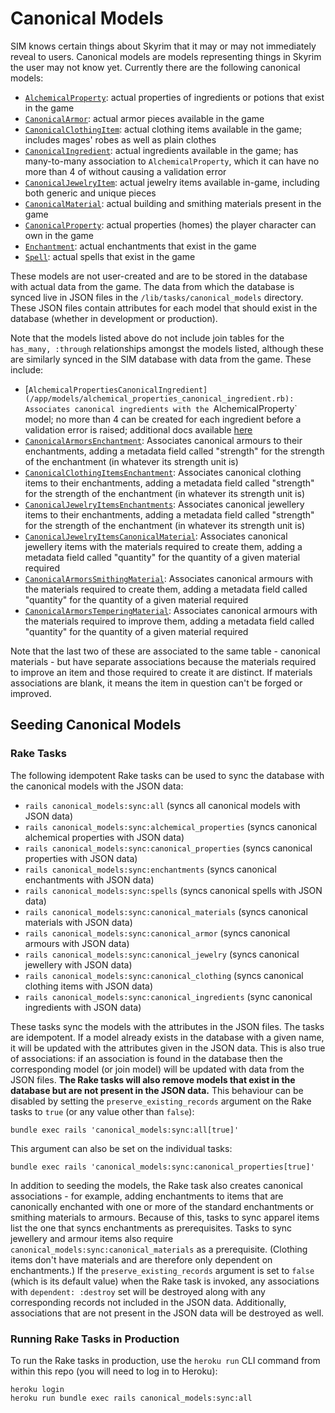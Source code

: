 # Canonical Models

SIM knows certain things about Skyrim that it may or may not immediately reveal to users. Canonical models are models representing things in Skyrim the user may not know yet. Currently there are the following canonical models:

* [`AlchemicalProperty`](/app/models/alchemical_property.rb): actual properties of ingredients or potions that exist in the game
* [`CanonicalArmor`](/app/models/canonical_armor.rb): actual armor pieces available in the game
* [`CanonicalClothingItem`](/app/models/canonical_clothing_item.rb): actual clothing items available in the game; includes mages' robes as well as plain clothes
* [`CanonicalIngredient`](/app/models/canonical_ingredient.rb): actual ingredients available in the game; has many-to-many association to `AlchemicalProperty`, which it can have no more than 4 of without causing a validation error
* [`CanonicalJewelryItem`](/app/models/canonical_jewelry_item.rb): actual jewelry items available in-game, including both generic and unique pieces
* [`CanonicalMaterial`](/app/models/canonical_material.rb): actual building and smithing materials present in the game
* [`CanonicalProperty`](/app/models/canonical_property.rb): actual properties (homes) the player character can own in the game
* [`Enchantment`](/app/models/enchantment.rb): actual enchantments that exist in the game
* [`Spell`](/app/models/spell.rb): actual spells that exist in the game

These models are not user-created and are to be stored in the database with actual data from the game. The data from which the database is synced live in JSON files in the `/lib/tasks/canonical_models` directory. These JSON files contain attributes for each model that should exist in the database (whether in development or production).

Note that the models listed above do not include join tables for the `has_many, :through` relationships amongst the models listed, although these are similarly synced in the SIM database with data from the game. These include:

* [`AlchemicalPropertiesCanonicalIngredient](/app/models/alchemical_properties_canonical_ingredient.rb): Associates canonical ingredients with the `AlchemicalProperty` model; no more than 4 can be created for each ingredient before a validation error is raised; additional docs available [here](/docs/models/alchemical-properties-canonical-ingredient.md)
* [`CanonicalArmorsEnchantment`](/app/models/canonical_armors_enchantment.rb): Associates canonical armours to their enchantments, adding a metadata field called "strength" for the strength of the enchantment (in whatever its strength unit is)
* [`CanonicalClothingItemsEnchantment`](/app/models/canonical_clothing_items_enchantment.rb): Associates canonical clothing items to their enchantments, adding a metadata field called "strength" for the strength of the enchantment (in whatever its strength unit is)
* [`CanonicalJewelryItemsEnchantments`](/app/models/canonical_jewelry_items_enchantment.rb): Associates canonical jewellery items to their enchantments, adding a metadata field called "strength" for the strength of the enchantment (in whatever its strength unit is)
* [`CanonicalJewelryItemsCanonicalMaterial`](/app/models/canonical_jewelry_items_canonical_material.rb): Associates canonical jewellery items with the materials required to create them, adding a metadata field called "quantity" for the quantity of a given material required
* [`CanonicalArmorsSmithingMaterial`](/app/models/canonical_armors_smithing_material.rb): Associates canonical armours with the materials required to create them, adding a metadata field called "quantity" for the quantity of a given material required
* [`CanonicalArmorsTemperingMaterial`](/app/models/canonical_armors_tempering_material.rb): Associates canonical armours with the materials required to improve them, adding a metadata field called "quantity" for the quantity of a given material required

Note that the last two of these are associated to the same table - canonical materials - but have separate associations because the materials required to improve an item and those required to create it are distinct. If materials associations are blank, it means the item in question can't be forged or improved.

## Seeding Canonical Models

### Rake Tasks

The following idempotent Rake tasks can be used to sync the database with the canonical models with the JSON data:

* `rails canonical_models:sync:all` (syncs all canonical models with JSON data)
* `rails canonical_models:sync:alchemical_properties` (syncs canonical alchemical properties with JSON data)
* `rails canonical_models:sync:canonical_properties` (syncs canonical properties with JSON data)
* `rails canonical_models:sync:enchantments` (syncs canonical enchantments with JSON data)
* `rails canonical_models:sync:spells` (syncs canonical spells with JSON data)
* `rails canonical_models:sync:canonical_materials` (syncs canonical materials with JSON data)
* `rails canonical_models:sync:canonical_armor` (syncs canonical armours with JSON data)
* `rails canonical_models:sync:canonical_jewelry` (syncs canonical jewellery with JSON data)
* `rails canonical_models:sync:canonical_clothing` (syncs canonical clothing items with JSON data)
* `rails canonical_models:sync:canonical_ingredients` (sync canonical ingredients with JSON data)

These tasks sync the models with the attributes in the JSON files. The tasks are idempotent. If a model already exists in the database with a given name, it will be updated with the attributes given in the JSON data. This is also true of associations: if an association is found in the database then the corresponding model (or join model) will be updated with data from the JSON files. **The Rake tasks will also remove models that exist in the database but are not present in the JSON data.** This behaviour can be disabled by setting the `preserve_existing_records` argument on the Rake tasks to `true` (or any value other than `false`):

```
bundle exec rails 'canonical_models:sync:all[true]'
```

This argument can also be set on the individual tasks:

```
bundle exec rails 'canonical_models:sync:canonical_properties[true]'
```

In addition to seeding the models, the Rake task also creates canonical associations - for example, adding enchantments to items that are canonically enchanted with one or more of the standard enchantments or smithing materials to armours. Because of this, tasks to sync apparel items list the one that syncs enchantments as prerequisites. Tasks to sync jewellery and armour items also require `canonical_models:sync:canonical_materials` as a prerequisite. (Clothing items don't have materials and are therefore only dependent on enchantments.) If the `preserve_existing_records` argument is set to `false` (which is its default value) when the Rake task is invoked, any associations with `dependent: :destroy` set will be destroyed along with any corresponding records not included in the JSON data. Additionally, associations that are not present in the JSON data will be destroyed as well.

### Running Rake Tasks in Production

To run the Rake tasks in production, use the `heroku run` CLI command from within this repo (you will need to log in to Heroku):
```
heroku login
heroku run bundle exec rails canonical_models:sync:all
```
